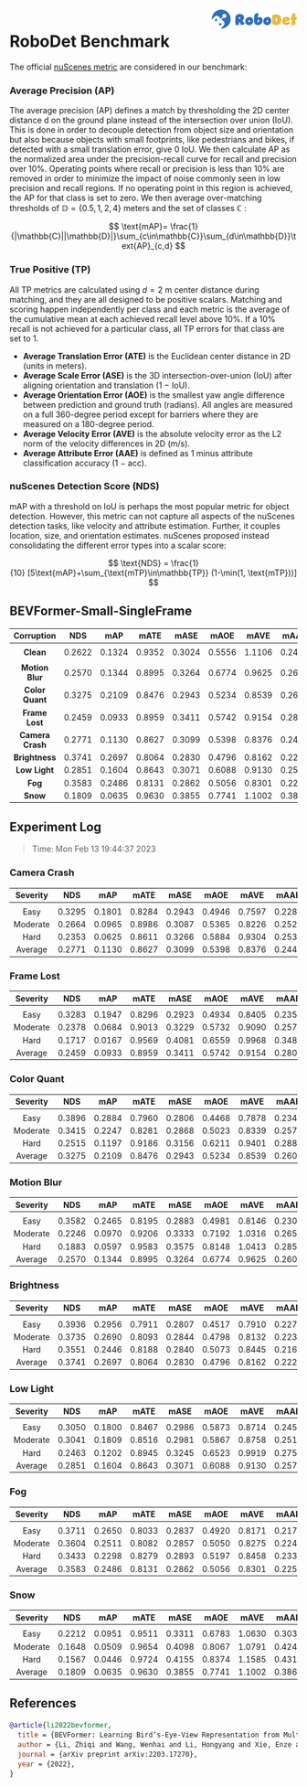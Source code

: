 <img src="../figs/logo2.png" align="right" width="30%">

# RoboDet Benchmark

The official [nuScenes metric](https://www.nuscenes.org/object-detection/?externalData=all&mapData=all&modalities=Any) are considered in our benchmark:

### Average Precision (AP)

The average precision (AP) defines a match by thresholding the 2D center distance d on the ground plane instead of the intersection over union (IoU). This is done in order to decouple detection from object size and orientation but also because objects with small footprints, like pedestrians and bikes, if detected with a small translation error, give 0 IoU.
We then calculate AP as the normalized area under the precision-recall curve for recall and precision over 10%. Operating points where recall or precision is less than 10% are removed in order to minimize the impact of noise commonly seen in low precision and recall regions. If no operating point in this region is achieved, the AP for that class is set to zero. We then average over-matching thresholds of $\mathbb{D}=\{0.5, 1, 2, 4\}$ meters and the set of classes $\mathbb{C}$ :

$$
\text{mAP}= \frac{1}{|\mathbb{C}||\mathbb{D}|}\sum_{c\in\mathbb{C}}\sum_{d\in\mathbb{D}}\text{AP}_{c,d}
$$

### True Positive (TP)

All TP metrics are calculated using $d=2$ m center distance during matching, and they are all designed to be positive scalars. Matching and scoring happen independently per class and each metric is the average of the cumulative mean at each achieved recall level above 10%. If a 10% recall is not achieved for a particular class, all TP errors for that class are set to 1. 

- **Average Translation Error (ATE)** is the Euclidean center distance in 2D (units in meters). 
- **Average Scale Error (ASE)** is the 3D intersection-over-union (IoU) after aligning orientation and translation (1 − IoU).
- **Average Orientation Error (AOE)** is the smallest yaw angle difference between prediction and ground truth (radians). All angles are measured on a full 360-degree period except for barriers where they are measured on a 180-degree period.
- **Average Velocity Error (AVE)** is the absolute velocity error as the L2 norm of the velocity differences in 2D (m/s).
- **Average Attribute Error (AAE)** is defined as 1 minus attribute classification accuracy (1 − acc).

### nuScenes Detection Score (NDS)
mAP with a threshold on IoU is perhaps the most popular metric for object detection. However, this metric can not capture all aspects of the nuScenes detection tasks, like velocity and attribute estimation. Further, it couples location, size, and orientation estimates. nuScenes proposed instead consolidating the different error types into a scalar score:

$$
\text{NDS} = \frac{1}{10} [5\text{mAP}+\sum_{\text{mTP}\in\mathbb{TP}} (1-\min(1, \text{mTP}))]
$$

## BEVFormer-Small-SingleFrame

| **Corruption** | **NDS** | **mAP** | **mATE** | **mASE** | **mAOE** | **mAVE** | **mAAE** |
| :------------: | :-----: | :-----: | :------: | :------: | :------: | :------: | :------: |
||
| **Clean** | 0.2622    | 0.1324    | 0.9352     | 0.3024     | 0.5556     | 1.1106     | 0.2466     |
||
| **Motion Blur** | 0.2570    | 0.1344    | 0.8995     | 0.3264     | 0.6774     | 0.9625     | 0.2605     |
| **Color Quant** | 0.3275    | 0.2109    | 0.8476     | 0.2943     | 0.5234     | 0.8539     | 0.2601     |
| **Frame Lost** | 0.2459    | 0.0933    | 0.8959     | 0.3411     | 0.5742     | 0.9154     | 0.2804     |
| **Camera Crash** | 0.2771    | 0.1130    | 0.8627     | 0.3099     | 0.5398     | 0.8376     | 0.2446     |
| **Brightness** | 0.3741    | 0.2697    | 0.8064     | 0.2830     | 0.4796     | 0.8162     | 0.2226     |
| **Low Light** | 0.2851    | 0.1604    | 0.8643     | 0.3071     | 0.6088     | 0.9130     | 0.2573     |
| **Fog** | 0.3583    | 0.2486    | 0.8131     | 0.2862     | 0.5056     | 0.8301     | 0.2251     |
| **Snow** | 0.1809    | 0.0635    | 0.9630     | 0.3855     | 0.7741     | 1.1002     | 0.3863     |

## Experiment Log

>Time: Mon Feb 13 19:44:37 2023

### Camera Crash

| **Severity** | **NDS** | **mAP** | **mATE** | **mASE** | **mAOE** | **mAVE** | **mAAE** |
| :----------: | :-----: | :-----: | :------: | :------: | :------: | :------: | :------: |
|              |         |         |          |          |          |          |          |
|     Easy     | 0.3295    | 0.1801    | 0.8284     | 0.2943     | 0.4946     | 0.7597     | 0.2285     |
|   Moderate   | 0.2664    | 0.0965    | 0.8986     | 0.3087     | 0.5365     | 0.8226     | 0.2524     |
|     Hard     | 0.2353    | 0.0625    | 0.8611     | 0.3266     | 0.5884     | 0.9304     | 0.2530     |
|   Average    | 0.2771    | 0.1130    | 0.8627     | 0.3099     | 0.5398     | 0.8376     | 0.2446     |


### Frame Lost

| **Severity** | **NDS** | **mAP** | **mATE** | **mASE** | **mAOE** | **mAVE** | **mAAE** |
| :----------: | :-----: | :-----: | :------: | :------: | :------: | :------: | :------: |
|              |         |         |          |          |          |          |          |
|     Easy     | 0.3283    | 0.1947    | 0.8296     | 0.2923     | 0.4934     | 0.8405     | 0.2350     |
|   Moderate   | 0.2378    | 0.0684    | 0.9013     | 0.3229     | 0.5732     | 0.9090     | 0.2576     |
|     Hard     | 0.1717    | 0.0167    | 0.9569     | 0.4081     | 0.6559     | 0.9968     | 0.3486     |
|   Average    | 0.2459    | 0.0933    | 0.8959     | 0.3411     | 0.5742     | 0.9154     | 0.2804     |


### Color Quant

| **Severity** | **NDS** | **mAP** | **mATE** | **mASE** | **mAOE** | **mAVE** | **mAAE** |
| :----------: | :-----: | :-----: | :------: | :------: | :------: | :------: | :------: |
|              |         |         |          |          |          |          |          |
|     Easy     | 0.3896    | 0.2884    | 0.7960     | 0.2806     | 0.4468     | 0.7878     | 0.2345     |
|   Moderate   | 0.3415    | 0.2247    | 0.8281     | 0.2868     | 0.5023     | 0.8339     | 0.2578     |
|     Hard     | 0.2515    | 0.1197    | 0.9186     | 0.3156     | 0.6211     | 0.9401     | 0.2881     |
|   Average    | 0.3275    | 0.2109    | 0.8476     | 0.2943     | 0.5234     | 0.8539     | 0.2601     |


### Motion Blur

| **Severity** | **NDS** | **mAP** | **mATE** | **mASE** | **mAOE** | **mAVE** | **mAAE** |
| :----------: | :-----: | :-----: | :------: | :------: | :------: | :------: | :------: |
|              |         |         |          |          |          |          |          |
|     Easy     | 0.3582    | 0.2465    | 0.8195     | 0.2883     | 0.4981     | 0.8146     | 0.2304     |
|   Moderate   | 0.2246    | 0.0970    | 0.9206     | 0.3333     | 0.7192     | 1.0316     | 0.2657     |
|     Hard     | 0.1883    | 0.0597    | 0.9583     | 0.3575     | 0.8148     | 1.0413     | 0.2853     |
|   Average    | 0.2570    | 0.1344    | 0.8995     | 0.3264     | 0.6774     | 0.9625     | 0.2605     |


### Brightness

| **Severity** | **NDS** | **mAP** | **mATE** | **mASE** | **mAOE** | **mAVE** | **mAAE** |
| :----------: | :-----: | :-----: | :------: | :------: | :------: | :------: | :------: |
|              |         |         |          |          |          |          |          |
|     Easy     | 0.3936    | 0.2956    | 0.7911     | 0.2807     | 0.4517     | 0.7910     | 0.2273     |
|   Moderate   | 0.3735    | 0.2690    | 0.8093     | 0.2844     | 0.4798     | 0.8132     | 0.2237     |
|     Hard     | 0.3551    | 0.2446    | 0.8188     | 0.2840     | 0.5073     | 0.8445     | 0.2168     |
|   Average    | 0.3741    | 0.2697    | 0.8064     | 0.2830     | 0.4796     | 0.8162     | 0.2226     |


### Low Light

| **Severity** | **NDS** | **mAP** | **mATE** | **mASE** | **mAOE** | **mAVE** | **mAAE** |
| :----------: | :-----: | :-----: | :------: | :------: | :------: | :------: | :------: |
|              |         |         |          |          |          |          |          |
|     Easy     | 0.3050    | 0.1800    | 0.8467     | 0.2986     | 0.5873     | 0.8714     | 0.2457     |
|   Moderate   | 0.3041    | 0.1809    | 0.8516     | 0.2981     | 0.5867     | 0.8758     | 0.2512     |
|     Hard     | 0.2463    | 0.1202    | 0.8945     | 0.3245     | 0.6523     | 0.9919     | 0.2750     |
|   Average    | 0.2851    | 0.1604    | 0.8643     | 0.3071     | 0.6088     | 0.9130     | 0.2573     |


### Fog

| **Severity** | **NDS** | **mAP** | **mATE** | **mASE** | **mAOE** | **mAVE** | **mAAE** |
| :----------: | :-----: | :-----: | :------: | :------: | :------: | :------: | :------: |
|              |         |         |          |          |          |          |          |
|     Easy     | 0.3711    | 0.2650    | 0.8033     | 0.2837     | 0.4920     | 0.8171     | 0.2176     |
|   Moderate   | 0.3604    | 0.2511    | 0.8082     | 0.2857     | 0.5050     | 0.8275     | 0.2246     |
|     Hard     | 0.3433    | 0.2298    | 0.8279     | 0.2893     | 0.5197     | 0.8458     | 0.2332     |
|   Average    | 0.3583    | 0.2486    | 0.8131     | 0.2862     | 0.5056     | 0.8301     | 0.2251     |


### Snow

| **Severity** | **NDS** | **mAP** | **mATE** | **mASE** | **mAOE** | **mAVE** | **mAAE** |
| :----------: | :-----: | :-----: | :------: | :------: | :------: | :------: | :------: |
|              |         |         |          |          |          |          |          |
|     Easy     | 0.2212    | 0.0951    | 0.9511     | 0.3311     | 0.6783     | 1.0630     | 0.3032     |
|   Moderate   | 0.1648    | 0.0509    | 0.9654     | 0.4098     | 0.8067     | 1.0791     | 0.4246     |
|     Hard     | 0.1567    | 0.0446    | 0.9724     | 0.4155     | 0.8374     | 1.1585     | 0.4310     |
|   Average    | 0.1809    | 0.0635    | 0.9630     | 0.3855     | 0.7741     | 1.1002     | 0.3863     |



## References

```bib
@article{li2022bevformer,
  title = {BEVFormer: Learning Bird’s-Eye-View Representation from Multi-Camera Images via Spatiotemporal Transformers},
  author = {Li, Zhiqi and Wang, Wenhai and Li, Hongyang and Xie, Enze and Sima, Chonghao and Lu, Tong and Qiao, Yu and Dai, Jifeng},
  journal = {arXiv preprint arXiv:2203.17270},
  year = {2022},
}
```

